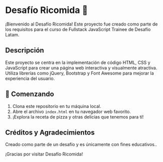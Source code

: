 # Desafío Ricomida 🍕

¡Bienvenido al Desafío Ricomida! Este proyecto fue creado como parte de los requisitos para el curso de Fullstack JavaScript Trainee de Desafío Latam. 

## Descripción

Este proyecto se centra en la implementación de código HTML, CSS y JavaScript para crear una página web interactiva y visualmente atractiva. Utiliza librerías como jQuery, Bootstrap y Font Awesome para mejorar la experiencia del usuario.

## 🚀 Comenzando

1. Clona este repositorio en tu máquina local.
2. Abre el archivo `index.html` en tu navegador web favorito.
3. ¡Explora la receta de pizza y otras delicias que tenemos para ti!


## Créditos y Agradecimientos

 Creado como parte de un desafío y es únicamente con fines educativos..

¡Gracias por visitar Desafío Ricomida!

